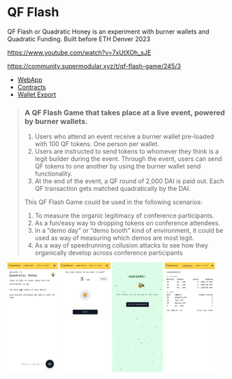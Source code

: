 # QF Flash

QF Flash or Quadratic Honey is an experiment with burner wallets and Quadratic Funding. Built before ETH Denver 2023

https://www.youtube.com/watch?v=7xUtXOh_sJE

https://community.supermodular.xyz/t/qf-flash-game/245/3

- [WebApp](./packages/app/README.md)
- [Contracts](./packages/contracts/README.md)
- [Wallet Export](./packages/wallet-export/README.md)

> ### A QF Flash Game that takes place at a live event, powered by burner wallets.
>
> 1. Users who attend an event receive a burner wallet pre-loaded with 100 QF tokens. One person per wallet.
> 2. Users are instructed to send tokens to whomever they think is a legit builder during the event. Through the event, users can send QF tokens to one another by using the burner wallet send functionality.
> 3. At the end of the event, a QF round of 2,000 DAI is paid out. Each QF transaction gets matched quadratically by the DAI.
>
> This QF Flash Game could be used in the following scenarios:
>
> 1. To measure the organic legitimacy of conference participants.
> 2. As a fun/easy way to dropping tokens on conference attendees.
> 3. In a “demo day” or “demo booth” kind of environment, it could be used as way of measuring which demos are most legit.
> 4. As a way of speedrunning collusion attacks to see how they organically develop across conference participants

<div>
    <img width="23%" src="./screenshots/qf_main.png" />
    <img width="23%" src="./screenshots/qf_send.png" />
    <img width="23%" src="./screenshots/qf_success.png" />
    <img width="23%" src="./screenshots/qf_leaderboard.png" />
</div>
